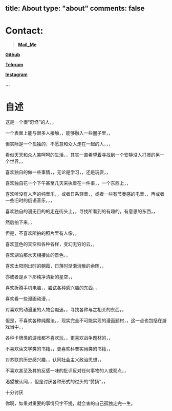 title: About
type: "about"
comments: false
---
# Contact:

> <a href="mailto:259437152wx@gmail.com?body=来自你的博客">**Mail_Me**</a>

[**Github**](https://github.com/31415926535x)

[**Telgram**](https://t.me/x31415926535)

[**Instagram**](https://www.instagram.com/314159265358x/)

**...**


# 自述

这是一个很“奇怪”的人，，

一个表面上能与很多人接触，，能够融入一些圈子里，，

但实际是一个孤独的，不愿意和众人走在一起的人，，，

看似天天和众人笑呵呵的生活，，其实一直希望着寻找到一个安静没人打搅的另一个世界，，

喜欢独自的做一些事情，，无论是学习，，还是玩耍，，

喜欢独自花一个下午甚至几天来执着在一件事，，一个东西上，，

喜欢听没有人声的纯音乐，，或者日系轻音，，或者一些有节奏感的电音，，再或者一些旧时的俄语音乐，，，

喜欢独自的漫无目的的走在街头上，，寻找所看到的有趣的，有意思的东西，，

然后拍下来，，

但是，不喜欢所拍的照片里有人像，，

喜欢蓝色的天空和各种各样，变幻无穷的云，，

喜欢湖泊那水天相接处的景色，，

喜欢太阳刚出时的朝霞，日落时渐渐消散的余晖，，

亦或者是乡下那纯净清新的星空，，

喜欢折腾手机电脑，，尝试各种感兴趣的东西，，

喜欢看一些漫画动漫，，

对喜欢的动漫里的人物会痴迷，，寻找各种与之相关的东西，，

但是，不喜欢各种纯魔法，，现实完全不可能实现的漫画题材，，这一点也包括在游戏当中，，

各种卡牌类的游戏都不喜欢玩，，更喜欢战争题材的，，

不喜欢读文学类的书籍，，更喜欢科普实用类的书籍，，

对苏联的历史感兴趣，，认同社会主义政治思想，，

不喜欢甚至及其的反感一味的批评反对任何事物的人或观点，，

渴望被认同，，但是讨厌各种形式的过头的“赞扬”，，

十分讨厌


<script type="text/javascript" src="//ra.revolvermaps.com/0/0/6.js?i=02928r5f7ey&amp;m=7&amp;c=ff0000&amp;cr1=00fff6&amp;f=tahoma&amp;l=1&amp;bv=50&amp;v0=50&amp;cr0=ffc000" async="async"></script>


你啊，如果对重要的事情只字不提，就会害的自己孤独走完一生。